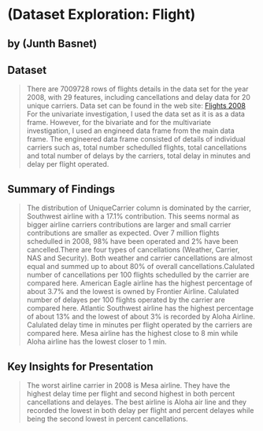 # (Dataset Exploration: Flight)
## by (Junth Basnet)


## Dataset

> There are 7009728 rows of flights details in the data set for the year 2008, with 29 features, including cancellations and delay data for 20 unique carriers.
Data set can be found in the web site:
[Flights 2008](http://stat-computing.org/dataexpo/2009/the-data.html)
<br>For the univariate investigation, I used the data set as it is as a data frame. However, for the bivariate and for the multivariate investigation, I used an engineed data frame from the main data frame. 
The engineered data frame consisted of details of individual carriers such as, total number schedulled flights, total cancellations and total number of delays by the carriers, total delay in minutes and delay per flight operated.


## Summary of Findings

> The distribution of UniqueCarrier column is dominated by the carrier, Southwest airline with a 17.1% contribution. This seems normal as bigger airline carriers contributions are larger and small carrier contributions are smaller as expected. Over 7 million flights schedulled in 2008, 98% have been operated and 2% have been cancelled.There are four types of cancellations (Weather, Carrier, NAS and Security). Both weather and carrier cancellations are almost equal and summed up to about 80% of overall cancellations.Calulated number of cancellations per 100 flights schedulled by the carrier are compared here. American Eagle airline has the highest percentage of about 3.7% and the lowest is owned by Frontier Airline. Calulated number of delayes per 100 flights operated by the carrier are compared here. Atlantic Southwest airline has the highest percentage of about 13% and the lowest of about 3% is recorded by Aloha Airline. Calulated delay time in minutes per flight operated by the carriers are compared here. Mesa airline has the highest close to 8 min while Aloha airline has the lowest closer to 1 min.


## Key Insights for Presentation

> The worst airline carrier in 2008 is Mesa airline. They have the highest delay time per flight and second highest in both percent cancellations and delayes. The best airline is Aloha air line and they recorded the lowest in both delay per flight and percent delayes while being the second lowest in percent cancellations.
